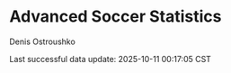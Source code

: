 # Advanced Soccer Statistics
Denis Ostroushko

<!-- gfm -->

Last successful data update: 2025-10-11 00:17:05 CST

